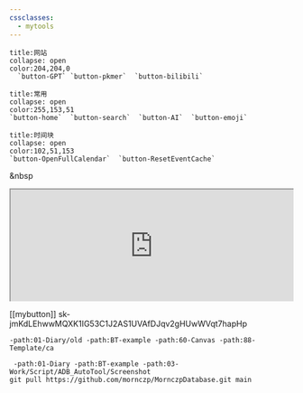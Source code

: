 ```yaml
---
cssclasses:
  - mytools
--- 
```

```ad-example
title:网站
collapse: open
color:204,204,0
  `button-GPT` `button-pkmer`  `button-bilibili`  
```

```ad-tip
title:常用
collapse: open
color:255,153,51
`button-home`  `button-search`  `button-AI`  `button-emoji`  

```

```ad-abstract
title:时间块
collapse: open
color:102,51,153
`button-OpenFullCalendar`  `button-ResetEventCache`

```

&nbsp

<div style=" width: 100%; height:200;overflow: hidden; "><iframe src="https://widget.pkmer.cn/free/ColorfulClock?user=ec130e8e-d4af-43d4-a4e4-6dc5d33dd0b7&font-color=%23000000FF&ring-color-2=%23009933FF&ring-color-3=%23FFFFCCFF&ring-color-4=%23FF9933FF&lang=en" allow="fullscreen" style=" height: 100%; width: 100%;"></iframe></div>


[[mybutton]]
	sk-jmKdLEhwwMQXK1IG53C1J2AS1UVAfDJqv2gHUwWVqt7hapHp

	-path:01-Diary/old -path:BT-example -path:60-Canvas -path:88-Template/ca

	 -path:01-Diary -path:BT-example -path:03-Work/Script/ADB_AutoTool/Screenshot 
	git pull https://github.com/mornczp/MornczpDatabase.git main

